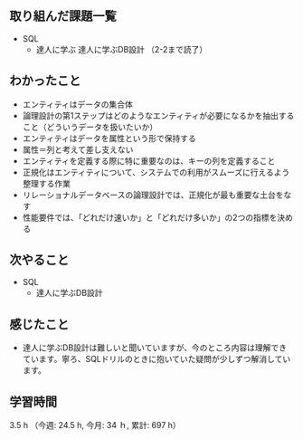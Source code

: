 ## 取り組んだ課題一覧
- SQL 
    - 達人に学ぶ 達人に学ぶDB設計 （2-2まで読了）

## わかったこと
- エンティティはデータの集合体
- 論理設計の第1ステップはどのようなエンティティが必要になるかを抽出すること（どういうデータを扱いたいか）
- エンティティはデータを属性という形で保持する
- 属性＝列と考えて差し支えない
- エンティティを定義する際に特に重要なのは、キーの列を定義すること
- 正規化はエンティティについて、システムでの利用がスムーズに行えるよう整理する作業
- リレーショナルデータベースの論理設計では、正規化が最も重要な土台をなす
- 性能要件では、「どれだけ速いか」と「どれだけ多いか」の2つの指標を決める

    
## 次やること
- SQL
    - 達人に学ぶDB設計  

## 感じたこと
-  達人に学ぶDB設計は難しいと聞いていますが、今のところ内容は理解できています。寧ろ、SQLドリルのときに抱いていた疑問が少しずつ解消しています。         
    
## 学習時間
3.5 h （今週: 24.5 h, 今月: 34 ｈ, 累計: 697 h）